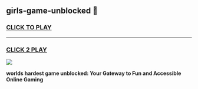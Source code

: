 
## girls-game-unblocked 👋
<h3>
<a href="https://premium.freeplayer.one?title=girls-game-unblocked&ref=14F">CLICK TO PLAY</a></h3>
<hr>

<h3>
<a href="https://premium.freeplayer.one?title=girls-game-unblocked&ref=14F">CLICK 2 PLAY</a>
  
</h3>

<a href="https://premium.freeplayer.one?title=girls-game-unblocked&ref=12F/"><img src="https://clearcache.store/games.png"></a>


**worlds hardest game unblocked: Your Gateway to Fun and Accessible Online Gaming**
